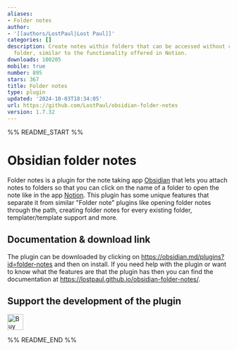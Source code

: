 ```yaml
---
aliases:
- Folder notes
author:
- '[[authors/LostPaul|Lost Paul]]'
categories: []
description: Create notes within folders that can be accessed without collapsing the
  folder, similar to the functionality offered in Notion.
downloads: 100205
mobile: true
number: 895
stars: 367
title: Folder notes
type: plugin
updated: '2024-10-03T18:34:05'
url: https://github.com/LostPaul/obsidian-folder-notes
version: 1.7.32
---
```


%% README_START %%

# Obsidian folder notes

Folder notes is a plugin for the note taking app  [Obsidian](https://obsidian.md/) that lets you attach notes to folders so that you can click on the name of a folder to open the note like in the app [Notion](https://www.notion.so/).
This plugin has some unique features that separate it from similar "Folder note" plugins like opening folder notes through the path, creating folder notes for every existing folder, templater/template support and more.

## Documentation & download link
The plugin can be downloaded by clicking on https://obsidian.md/plugins?id=folder-notes and then on install. If you need help with the plugin or want to know what the features are that the plugin has then you can find the documentation at https://lostpaul.github.io/obsidian-folder-notes/.

## Support the development of the plugin

<a href='https://ko-fi.com/D1D1GHGSI' target='_blank'><img height='36' style='border:0px;height:36px;' src='https://storage.ko-fi.com/cdn/kofi2.png?v=3' border='0' alt='Buy Me a Coffee at ko-fi.com' /></a>


%% README_END %%